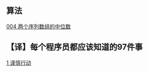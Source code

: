 ## 算法
[004 两个序列数组的中位数](../algorithm/004-median_of_two_sorted_arrays/readme.md)  

## 【译】每个程序员都应该知道的97件事
[1 谨慎行动](./97ThingsEveryProgrammerShouldKnow/01-ActWithPrudence.md)